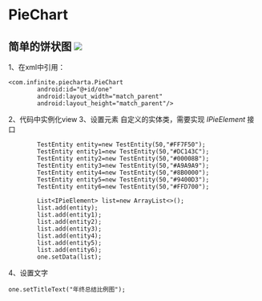 # PieChart
简单的饼状图
![](https://github.com/infinite-Zh/PieChart/p.png)
---
1、在xml中引用：
```
<com.infinite.piecharta.PieChart
        android:id="@+id/one"
        android:layout_width="match_parent"
        android:layout_height="match_parent"/>
```

2、代码中实例化view
3、设置元素
自定义的实体类，需要实现 *IPieElement* 接口
```
        TestEntity entity=new TestEntity(50,"#FF7F50");
        TestEntity entity1=new TestEntity(50,"#DC143C");
        TestEntity entity2=new TestEntity(50,"#00008B");
        TestEntity entity3=new TestEntity(50,"#A9A9A9");
        TestEntity entity4=new TestEntity(50,"#8B0000");
        TestEntity entity5=new TestEntity(50,"#9400D3");
        TestEntity entity6=new TestEntity(50,"#FFD700");

        List<IPieElement> list=new ArrayList<>();
        list.add(entity);
        list.add(entity1);
        list.add(entity2);
        list.add(entity3);
        list.add(entity4);
        list.add(entity5);
        list.add(entity6);
        one.setData(list);
```
4、设置文字
```
one.setTitleText("年终总结比例图");
```
